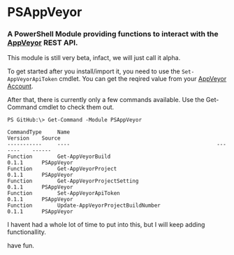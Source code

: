 # PSAppVeyor
### A PowerShell Module providing functions to interact with the [AppVeyor](www.appveyor.com) REST API.

This module is still very beta, infact, we will just call it alpha.

To get started after you install/import it, you need to use the `Set-AppVeyorApiToken` cmdlet.  You can get the reqired value from your [AppVeyor Account](https://ci.appveyor.com/api-token).

After that, there is currently only a few commands available.  Use the Get-Command cmdlet to check them out.

```
PS GitHub:\> Get-Command -Module PSAppVeyor

CommandType     Name                                               Version    Source
-----------     ----                                               -------    ------
Function        Get-AppVeyorBuild                                  0.1.1      PSAppVeyor
Function        Get-AppVeyorProject                                0.1.1      PSAppVeyor
Function        Get-AppVeyorProjectSetting                         0.1.1      PSAppVeyor
Function        Set-AppVeyorApiToken                               0.1.1      PSAppVeyor
Function        Update-AppVeyorProjectBuildNumber                  0.1.1      PSAppVeyor
```

I havent had a whole lot of time to put into this, but I will keep adding functionallity.

have fun.
